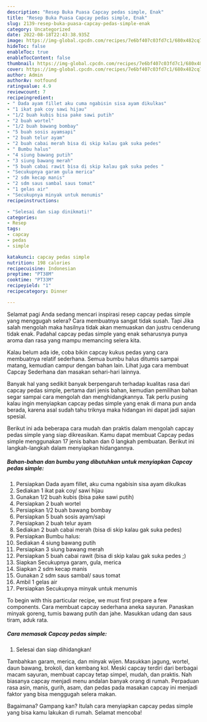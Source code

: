 ```yaml
---
description: "Resep Buka Puasa Capcay pedas simple, Enak"
title: "Resep Buka Puasa Capcay pedas simple, Enak"
slug: 2139-resep-buka-puasa-capcay-pedas-simple-enak
category: Uncategorized
date: 2022-08-18T22:43:38.935Z
image: https://img-global.cpcdn.com/recipes/7e6bf407c03fd7c1/680x482cq70/capcay-pedas-simple-foto-resep-utama.jpg
hideToc: false
enableToc: true
enableTocContent: false
thumbnail: https://img-global.cpcdn.com/recipes/7e6bf407c03fd7c1/680x482cq70/capcay-pedas-simple-foto-resep-utama.jpg
cover: https://img-global.cpcdn.com/recipes/7e6bf407c03fd7c1/680x482cq70/capcay-pedas-simple-foto-resep-utama.jpg
author: Admin
authorAv: notfound
ratingvalue: 4.9
reviewcount: 7
recipeingredient:
- " Dada ayam fillet aku cuma ngabisin sisa ayam dikulkas"
- "1 ikat pak coy sawi hijau"
- "1/2 buah kubis bisa pake sawi putih"
- "2 buah wortel"
- "1/2 buah bawang bombay"
- "5 buah sosis ayamsapi"
- "2 buah telur ayam"
- "2 buah cabai merah bisa di skip kalau gak suka pedes"
- " Bumbu halus"
- "4 siung bawang putih"
- "3 siung bawang merah"
- "5 buah cabai rawit bisa di skip kalau gak suka pedes "
- "Secukupnya garam gula merica"
- "2 sdm kecap manis"
- "2 sdm saus sambal saus tomat"
- "1 gelas air"
- "Secukupnya minyak untuk menumis"
recipeinstructions:

- "Selesai dan siap dinikmati!"
categories:
- Resep
tags:
- capcay
- pedas
- simple

katakunci: capcay pedas simple 
nutrition: 198 calories
recipecuisine: Indonesian
preptime: "PT38M"
cooktime: "PT33M"
recipeyield: "1"
recipecategory: Dinner

---
```



Selamat pagi Anda sedang mencari inspirasi resep capcay pedas simple yang menggugah selera? Cara membuatnya sangat tidak susah. Tapi Jika salah mengolah maka hasilnya tidak akan memuaskan dan justru cenderung tidak enak. Padahal capcay pedas simple yang enak seharusnya punya aroma dan rasa yang mampu memancing selera kita.


Kalau belum ada ide, coba bikin capcay kukus pedas yang cara membuatnya relatif sederhana. Semua bumbu halus ditumis sampai matang, kemudian campur dengan bahan lain. Lihat juga cara membuat Capcay Sederhana dan masakan sehari-hari lainnya.

Banyak hal yang sedikit banyak berpengaruh terhadap kualitas rasa dari capcay pedas simple, pertama dari jenis bahan, kemudian pemilihan bahan segar sampai cara mengolah dan menghidangkannya. Tak perlu pusing kalau ingin menyiapkan capcay pedas simple yang enak di mana pun anda berada, karena asal sudah tahu triknya maka hidangan ini dapat jadi sajian spesial.


Berikut ini ada beberapa cara mudah dan praktis dalam mengolah capcay pedas simple yang siap dikreasikan. Kamu dapat membuat Capcay pedas simple menggunakan 17 jenis bahan dan 0 langkah pembuatan. Berikut ini langkah-langkah dalam menyiapkan hidangannya.

<!--inarticleads1-->

##### Bahan-bahan dan bumbu yang dibutuhkan untuk menyiapkan Capcay pedas simple:

1. Persiapkan  Dada ayam fillet, aku cuma ngabisin sisa ayam dikulkas
1. Sediakan 1 ikat pak coy/ sawi hijau
1. Gunakan 1/2 buah kubis (bisa pake sawi putih)
1. Persiapkan 2 buah wortel
1. Persiapkan 1/2 buah bawang bombay
1. Persiapkan 5 buah sosis ayam/sapi
1. Persiapkan 2 buah telur ayam
1. Sediakan 2 buah cabai merah (bisa di skip kalau gak suka pedes)
1. Persiapkan  Bumbu halus:
1. Sediakan 4 siung bawang putih
1. Persiapkan 3 siung bawang merah
1. Persiapkan 5 buah cabai rawit (bisa di skip kalau gak suka pedes ;)
1. Siapkan Secukupnya garam, gula, merica
1. Siapkan 2 sdm kecap manis
1. Gunakan 2 sdm saus sambal/ saus tomat
1. Ambil 1 gelas air
1. Persiapkan Secukupnya minyak untuk menumis


To begin with this particular recipe, we must first prepare a few components. Cara membuat capcay sederhana aneka sayuran. Panaskan minyak goreng, tumis bawang putih dan jahe. Masukkan udang dan saus tiram, aduk rata. 

<!--inarticleads2-->

##### Cara memasak Capcay pedas simple:


1. Selesai dan siap dihidangkan!

Tambahkan garam, merica, dan minyak wijen. Masukkan jagung, wortel, daun bawang, brokoli, dan kembang kol. Meski capcay terdiri dari berbagai macam sayuran, membuat capcay tetap simpel, mudah, dan praktis. Nah biasanya capcay menjadi menu andalan banyak orang di rumah. Perpaduan rasa asin, manis, gurih, asam, dan pedas pada masakan capcay ini menjadi faktor yang bisa menggugah selera makan. 

Bagaimana? Gampang kan? Itulah cara menyiapkan capcay pedas simple yang bisa kamu lakukan di rumah. Selamat mencoba!
